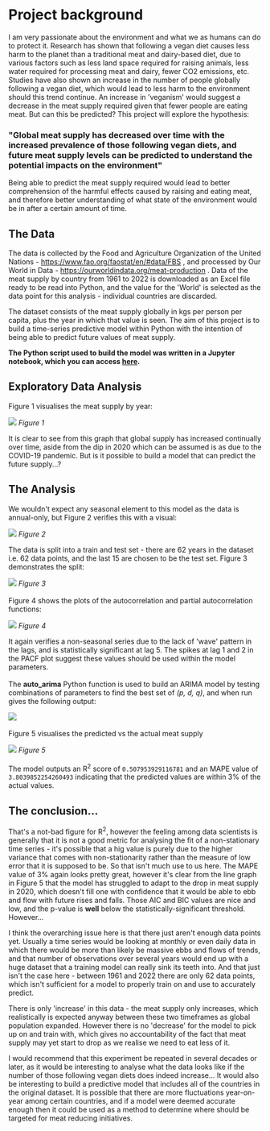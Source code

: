 # Project background

I am very passionate about the environment and what we as humans can do to protect it. Research has shown that following a vegan diet causes less harm to the planet than a traditional meat and dairy-based diet, due to various factors such as less land space required for raising animals, less water required for processing meat and dairy, fewer CO2 emissions, etc. Studies have also shown an increase in the number of people globally following a vegan diet, which would lead to less harm to the environment should this trend continue. An increase in 'veganism' would suggest a decrease in the meat supply required given that fewer people are eating meat. But can this be predicted? This project will explore the hypothesis: 

### "Global meat supply has decreased over time with the increased prevalence of those following vegan diets, and future meat supply levels can be predicted to understand the potential impacts on the environment"

Being able to predict the meat supply required would lead to better comprehension of the harmful effects caused by raising and eating meat, and therefore better understanding of what state of the environment would be in after a certain amount of time.

## The Data

The data is collected by the Food and Agriculture Organization of the United Nations - https://www.fao.org/faostat/en/#data/FBS , and processed by Our World in Data - https://ourworldindata.org/meat-production . Data of the meat supply by country from 1961 to 2022 is downloaded as an Excel file ready to be read into Python, and the value for the 'World' is selected as the data point for this analysis - individual countries are discarded.

The dataset consists of the meat supply globally in kgs per person per capita, plus the year in which that value is seen. The aim of this project is to build a time-series predictive model within Python with the intention of being able to predict future values of meat supply. 

**The Python script used to build the model was written in a Jupyter notebook, which you can access [here](assets/time_series_analysis_meat_supply_notepad.txt).**

## Exploratory Data Analysis

Figure 1 visualises the meat supply by year:

![](assets/line_graph_meat_supply.png) 
*Figure 1*

It is clear to see from this graph that global supply has increased continually over time, aside from the dip in 2020 which can be assumed is as due to the COVID-19 pandemic. But is it possible to build a model that can predict the future supply...?

## The Analysis

We wouldn't expect any seasonal element to this model as the data is annual-only, but Figure 2 verifies this with a visual:

![](assets/decomposed_components.png)
*Figure 2*

  
The data is split into a train and test set - there are 62 years in the dataset i.e. 62 data points, and the last 15 are chosen to be the test set. Figure 3 demonstrates the split:

![](assets/train_test_split.png)
*Figure 3*
\
\
Figure 4 shows the plots of the autocorrelation and partial autocorrelation functions:

![](assets/acf_pacf_plots.png)
*Figure 4*

It again verifies a non-seasonal series due to the lack of 'wave' pattern in the lags, and is statistically significant at lag 5. The spikes at lag 1 and 2 in the PACF plot suggest these values should be used within the model parameters.
\
\
The **auto_arima** Python function is used to build an ARIMA model by testing combinations of parameters to find the best set of *(p, d, q)*, and when run gives the following output:

![](assets/sarimax_results.png)
\
\
Figure 5 visualises the predicted vs the actual meat supply

![](assets/train_test_predicted.png)
*Figure 5*
\
\
The model outputs an R<sup>2</sup> score of ``` 0.507953929116781 ``` and an MAPE value of ``` 3.8039852254260493 ``` indicating that the predicted values are within 3% of the actual values.


## The conclusion...
That's a not-bad figure for R<sup>2</sup>, however the feeling among data scientists is generally that it is not a good metric for analysing the fit of a non-stationary time series - it's possible that a hig value is purely due to the higher variance that comes with non-stationarity rather than the measure of low error that it is supposed to be. So that isn't much use to us here. The MAPE value of 3% again looks pretty great, however it's clear from the line graph in Figure 5 that the model has struggled to adapt to the drop in meat supply in 2020, which doesn't fill one with confidence that it would be able to ebb and flow with future rises and falls.
Those AIC and BIC values are nice and low, and the p-value is **well** below the statistically-significant threshold. However...

I think the overarching issue here is that there just aren't enough data points yet. Usually a time series would be looking at monthly or even daily data in which there would be more than likely be massive ebbs and flows of trends, and that number of observations over several years would end up with a huge dataset that a training model can really sink its teeth into. And that just isn't the case here - between 1961 and 2022 there are only 62 data points, which isn't sufficient for a model to properly train on and use to accurately predict.

There is only 'increase' in this data - the meat supply only increases, which realistically is expected anyway between these two timeframes as global population expanded. However there is no 'decrease' for the model to pick up on and train with, which gives no accountability of the fact that meat supply may yet start to drop as we realise we need to eat less of it.

I would recommend that this experiment be repeated in several decades or later, as it would be interesting to analyse what the data looks like if the number of those following vegan diets does indeed increase...
It would also be interesting to build a predictive model that includes all of the countries in the original dataset. It is possible that there are more fluctuations year-on-year among certain countries, and if a model were deemed accurate enough then it could be used as a method to determine where should be targeted for meat reducing initiatives.



